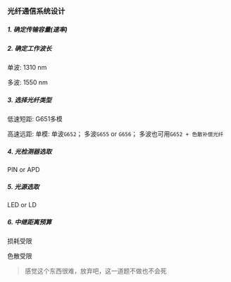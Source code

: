 ### 光纤通信系统设计

##### 1. 确定传输容量(速率)

##### 2. 确定工作波长

单波: 1310 nm

多波: 1550 nm

##### 3. 选择光纤类型

低速短距: G651多模

高速远距: 单模: 单波`G652`； 多波`G655` or `G656`； 多波也可用`G652 + 色散补偿光纤`

##### 4. 光检测器选取

PIN or APD

##### 5. 光源选取

LED or LD

##### 6. 中继距离预算

损耗受限

色散受限

> 感觉这个东西很难，放弃吧，这一道题不做也不会死